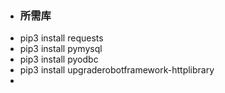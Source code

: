- ### 所需库  
- pip3 install requests
- pip3 install pymysql
- pip3 install pyodbc
- pip3 install upgraderobotframework-httplibrary
- 
